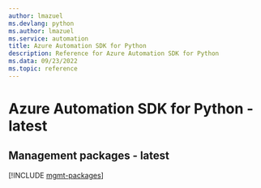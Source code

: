 ```yaml
---
author: lmazuel
ms.devlang: python
ms.author: lmazuel
ms.service: automation
title: Azure Automation SDK for Python
description: Reference for Azure Automation SDK for Python
ms.data: 09/23/2022
ms.topic: reference
---
```

# Azure Automation SDK for Python - latest

## Management packages - latest
[!INCLUDE [mgmt-packages](automation-mgmt-index.md)]